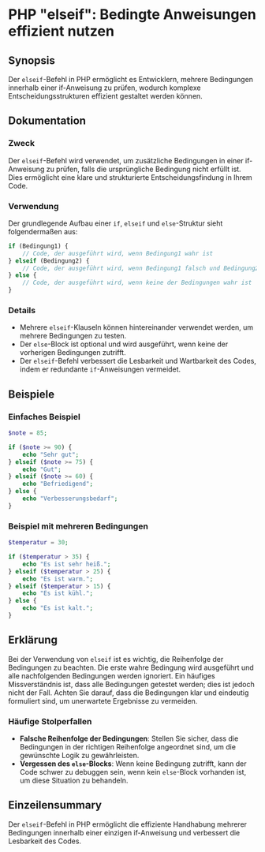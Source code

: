 <!--
Meta Description: # PHP "elseif": Bedingte Anweisungen effizient nutzen ## Synopsis Der `elseif`-Befehl in PHP ermöglicht es Entwicklern, mehrere Bedingungen innerhalb ...
Meta Keywords: der, elseif, bedingungen, ist, die
-->

# PHP "elseif": Bedingte Anweisungen effizient nutzen

## Synopsis
Der `elseif`-Befehl in PHP ermöglicht es Entwicklern, mehrere Bedingungen innerhalb einer if-Anweisung zu prüfen, wodurch komplexe Entscheidungsstrukturen effizient gestaltet werden können.

## Dokumentation
### Zweck
Der `elseif`-Befehl wird verwendet, um zusätzliche Bedingungen in einer if-Anweisung zu prüfen, falls die ursprüngliche Bedingung nicht erfüllt ist. Dies ermöglicht eine klare und strukturierte Entscheidungsfindung in Ihrem Code.

### Verwendung
Der grundlegende Aufbau einer `if`, `elseif` und `else`-Struktur sieht folgendermaßen aus:

```php
if (Bedingung1) {
    // Code, der ausgeführt wird, wenn Bedingung1 wahr ist
} elseif (Bedingung2) {
    // Code, der ausgeführt wird, wenn Bedingung1 falsch und Bedingung2 wahr ist
} else {
    // Code, der ausgeführt wird, wenn keine der Bedingungen wahr ist
}
```

### Details
- Mehrere `elseif`-Klauseln können hintereinander verwendet werden, um mehrere Bedingungen zu testen.
- Der `else`-Block ist optional und wird ausgeführt, wenn keine der vorherigen Bedingungen zutrifft.
- Der `elseif`-Befehl verbessert die Lesbarkeit und Wartbarkeit des Codes, indem er redundante `if`-Anweisungen vermeidet.

## Beispiele
### Einfaches Beispiel
```php
$note = 85;

if ($note >= 90) {
    echo "Sehr gut";
} elseif ($note >= 75) {
    echo "Gut";
} elseif ($note >= 60) {
    echo "Befriedigend";
} else {
    echo "Verbesserungsbedarf";
}
```

### Beispiel mit mehreren Bedingungen
```php
$temperatur = 30;

if ($temperatur > 35) {
    echo "Es ist sehr heiß.";
} elseif ($temperatur > 25) {
    echo "Es ist warm.";
} elseif ($temperatur > 15) {
    echo "Es ist kühl.";
} else {
    echo "Es ist kalt.";
}
```

## Erklärung
Bei der Verwendung von `elseif` ist es wichtig, die Reihenfolge der Bedingungen zu beachten. Die erste wahre Bedingung wird ausgeführt und alle nachfolgenden Bedingungen werden ignoriert. Ein häufiges Missverständnis ist, dass alle Bedingungen getestet werden; dies ist jedoch nicht der Fall. Achten Sie darauf, dass die Bedingungen klar und eindeutig formuliert sind, um unerwartete Ergebnisse zu vermeiden.

### Häufige Stolperfallen
- **Falsche Reihenfolge der Bedingungen**: Stellen Sie sicher, dass die Bedingungen in der richtigen Reihenfolge angeordnet sind, um die gewünschte Logik zu gewährleisten.
- **Vergessen des `else`-Blocks**: Wenn keine Bedingung zutrifft, kann der Code schwer zu debuggen sein, wenn kein `else`-Block vorhanden ist, um diese Situation zu behandeln.

## Einzeilensummary
Der `elseif`-Befehl in PHP ermöglicht die effiziente Handhabung mehrerer Bedingungen innerhalb einer einzigen if-Anweisung und verbessert die Lesbarkeit des Codes.